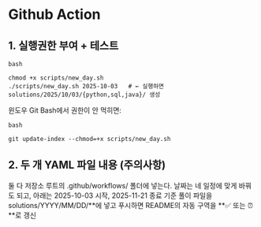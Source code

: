 # Github Action

## 1. 실행권한 부여 + 테스트

``` 
bash

chmod +x scripts/new_day.sh
./scripts/new_day.sh 2025-10-03   # ← 실행하면 solutions/2025/10/03/{python,sql,java}/ 생성
```
  
윈도우 Git Bash에서 권한이 안 먹히면:


```
bash

git update-index --chmod=+x scripts/new_day.sh
```

## 2. 두 개 YAML 파일 내용 (주의사항)
둘 다 저장소 루트의 .github/workflows/ 폴더에 넣는다. 날짜는 네 일정에 맞게 바꿔도 되고, 아래는 2025-10-03 시작, 2025-11-21 종료 기준
풀이 파일을 solutions/YYYY/MM/DD/**에 넣고 푸시하면 README의 자동 구역을 **✅ 또는 ⏰**로 갱신